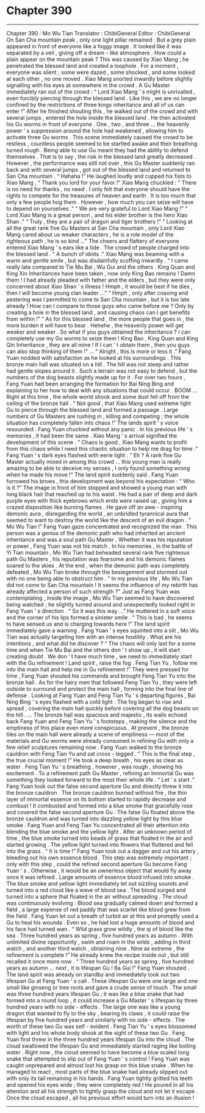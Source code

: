 
# Chapter 390


---

Chapter 390 : Mo Wu Tian
Translator :
ChibiGeneral
Editor :
ChibiGeneral
On San Cha mountain peak , only one light pillar remained .
But a grey plain appeared in front of everyone like a foggy image . It looked like it was separated by a veil , giving off a dream - like atmosphere .
How could a plain appear on the mountain peak ?
This was caused by Xiao Mang ; he penetrated the blessed land and created a loophole .
For a moment , everyone was silent ; some were dazed , some shocked , and some looked at each other , no one moved .
Xiao Mang snorted inwardly before slightly signalling with his eyes at somewhere in the crowd .
A Gu Master immediately ran out of the crowd : “ Lord Xiao Mang ’ s might is unrivalled , even forcibly piercing through the blessed land . Like this , we are no longer confined by the restrictions of three kings inheritance and all of us can enter !”
After he finished shouting this , he walked out of the crowd and with several jumps , entered the hole inside the blessed land .
He then activated his Gu worms in front of everyone .
One , two , and three … the heavenly power ’ s suppression around the hole had weakened , allowing him to activate three Gu worms .
This scene immediately caused the crowd to be restless , countless people seemed to be startled awake and their breathing turned rough .
Being able to use Gu meant they had the ability to defend themselves . That is to say , the risk in the blessed land greatly decreased .
However , the performance was still not over , this Gu Master suddenly ran back and with several jumps , got out of the blessed land and returned to San Cha mountain .
“ Hahaha !” He laughed loudly and cupped his fists to Xiao Mang , “ Thank you lord for your favor !”
Xiao Mang chuckled : “ There is no need for thanks , no need . I only felt that everyone should have the rights to compete for the treasures of heaven and earth . It is too much that only a few people hog them . However , how much you can seize will have to depend on yourselves .”
“ We are very grateful to Lord Xiao Mang !”
“ Lord Xiao Mang is a great person , and his elder brother is the hero Xiao Shan .”
“ Truly , they are a pair of dragon and tiger brothers !”
“ Looking at all the great rank five Gu Masters at San Cha mountain , only Lord Xiao Mang cared about us weaker characters , he is a role model of the righteous path , he is so kind …”
The cheers and flattery of everyone entered Xiao Mang ’ s ears like a tide .
The crowd of people charged into the blessed land .
“ A bunch of idiots .” Xiao Mang was beaming with a warm and gentle smile , but was disdainfully scoffing inwardly .
“ I came really late compared to Tie Mu Bai , Wu Gui and the others . King Quan and King Xin Inheritances have been taken , now only King Bao remains ! Damn them ! I had already pleaded with father and the elders , but they were only concerned about Xiao Shan ’ s illness ! Hmph , it would be best if he dies , then I will become young clan leader …”
“ Hmph , only after coaxing and pestering was I permitted to come to San Cha mountain , but it is too late already ! How can I compare to those guys who came before me ? Only by creating a hole in the blessed land , and causing chaos can I get benefits from within !”
“ As for this blessed land , the more people that goes in , the more burden it will have to bear . Hehehe , the heavenly power will get weaker and weaker . So what if you guys obtained the inheritance ? I can completely use my Gu worms to seize them ! King Bao , King Quan and King Qin Inheritance , they are all mine ! If I can ’ t obtain them , then you guys can also stop thinking of them !”
…
“ Alright , this is more or less it .” Fang Yuan nodded with satisfaction as he looked at his surroundings .
This bronze main hall was situated on a hill . The hill was not steep and rather had gentle slopes around it .
Such a terrain was not easy to defend , but the numbers of the dog beasts slightly made up for it .
For over two hours , Fang Yuan had been arranging the formation for Bai Ning Bing and explaining to her how to deal with any situations that could occur .
BOOM …
Right at this time , the whole world shook and some dust fell off from the ceiling of the bronze hall .
“ Not good , that Xiao Mang used extreme light Gu to pierce through the blessed land and formed a passage . Large numbers of Gu Masters are rushing in , killing and competing ; the whole situation has completely fallen into chaos !” The lands spirit ’ s voice resounded .
Fang Yuan chuckled without any panic .
In his previous life ’ s memories , it had been the same . Xiao Mang ’ s arrival signified the development of this scene .
“ Chaos is good , Xiao Mang wants to profit from this chaos while I need this chaotic situation to help me drag for time .” Fang Yuan ’ s dark eyes flashed with eerie light .
“ Eh ? A rank five Gu Master actually mixed in among this crowd … this young man is really amazing to be able to deceive my senses , I only found something wrong when he made his move !” The land spirit suddenly said .
Fang Yuan furrowed his brows , this development was beyond his expectation : “ Who is it ?”
The image in front of him stopped and showed a young man with long black hair that reached up to his waist . He had a pair of deep and dark purple eyes with thick eyebrows which ends were raised up , giving him a crazed disposition like burning flames .
He gave off an awe - inspiring demonic aura , disregarding the world , an unbridled tyrannical aura that seemed to want to destroy the world like the descent of an evil dragon .
“ Mo Wu Tian !” Fang Yuan gaze concentrated and recognized the man .
This person was a genius of the demonic path who had inherited an ancient inheritance and was a soul path Gu Master . Whether it was his reputation or power , Fang Yuan was not his match .
In his memories , in the battle of Yi Tian mountain , Mo Wu Tian had beheaded several rank five righteous path Gu Masters , his reputation was fearsome and his demonic flames soared to the skies . At the end , when the demonic path was completely defeated , Mo Wu Tian broke through the besiegement and stormed out with no one being able to obstruct him .
“ In my previous life , Mo Wu Tian did not come to San Cha mountain ! It seems the influence of my rebirth has already affected a person of such strength ?”
Just as Fang Yuan was contemplating , inside the image , Mo Wu Tian seemed to have discovered being watched ; he slightly turned around and unexpectedly looked right in Fang Yuan ’ s direction .
“ So it was this way …” He muttered in a soft voice and the corner of his lips formed a sinister smile .
“ This is bad , he seems to have sensed us and is charging towards here !” The land spirit immediately gave a warning .
Fang Yuan ’ s eyes squinted into a slit , Mo Wu Tian was actually targeting him with an intense hostility . What are his intentions , and what did he discover ?
“ The chaos will only last for a some time and when Tie Mu Bai and the others don ’ t show up , it will start creating doubt . We don ’ t have much time , we need to immediately start with the Gu refinement ! Land spirit , raise the fog . Feng Tian Yu , follow me into the main hall and help me in Gu refinement !”
They were pressed for time , Fang Yuan shouted his commands and brought Feng Tian Yu into the bronze hall .
As for the hairy men that followed Feng Tian Yu , they were left outside to surround and protect the main hall , forming into the final line of defense .
Looking at Fang Yuan and Feng Tian Yu ’ s departing figures , Bai Ning Bing ’ s eyes flashed with a cold light .
The fog began to rise and spread , covering the main hall quickly before covering all the dog beasts on the hill .
…
The bronze hall was spacious and majestic , its walls echoed back Fang Yuan and Feng Tian Yu ’ s footsteps , making the silence and the emptiness of this place even more conspicuous .
At present , the bronze tiles on the main hall were already a scene of emptiness — most of the materials and Gu worms were already consumed in refining Gu with only a few relief sculptures remaining now .
Fang Yuan walked to the bronze cauldron with Feng Tian Yu and sat cross - legged .
“ This is the final step , the true crucial moment !” He took a deep breath , his eyes as clear as water .
Feng Tian Yu ’ s breathing , however , was rough , showing his excitement . To a refinement path Gu Master , refining an Immortal Gu was something they looked forward to the most their whole life .
“ Let ’ s start .” Fang Yuan took out the false second aperture Gu and directly threw it into the bronze cauldron .
The bronze cauldron burned without fire , the thin layer of immortal essence on its bottom started to rapidly decrease and combust !
It combusted and formed into a blue smoke that gracefully rose and covered the false second aperture Gu .
The false Gu floated above the bronze cauldron and was turned into dazzling yellow light by this blue smoke .
Fang Yuan and Feng Tian Yu concentrated all their attention into blending the blue smoke and the yellow light .
After an unknown period of time , the blue smoke turned into beads of grass that floated in the air and started growing . The yellow light turned into flowers that fluttered and fell into the grass .
“ It is time !” Fang Yuan took out a dagger and cut his artery , bleeding out his own essence blood .
This step was extremely important ; only with this step , could the refined second aperture Gu become Fang Yuan ’ s . Otherwise , it would be an ownerless object that would fly away once it was refined .
Large amounts of essence blood infused into smoke . The blue smoke and yellow light immediately let out sizzling sounds and turned into a red cloud like a wave of blood sea .
The blood surged and turned into a sphere that floated in the air without spreading .
The cloud was continuously evolving : Blood sea gradually calmed down and formed a field , a large expense of red paddy that was scarlet like blood grew from the field .
Fang Yuan let out a breath of turbid air at this and promptly used a Gu to heal his wounds .
Even so , he had lost a huge amounts of blood and his face had turned wan .
“ Wild grass grow wildly , the qi of blood like the sea . Three hundred years as spring , five hundred years as autumn . With unlimited divine opportunity , swim and roam in the wilds , adding in third watch , and another third watch , obtaining nine . Nine as extreme , the refinement is complete !”
He already knew the recipe inside out , but still recalled it once more now .
“ Three hundred years as spring , five hundred years as autumn … next , it is lifespan Gu ! Ba Gui !” Fang Yuan shouted .
The land spirit was already on standby and immediately took out two lifespan Gu at Fang Yuan ’ s call .
These lifespan Gu were one large and one small like ginseng or tree roots and gave a crude sense of touch .
The small was three hundred years lifespan Gu ; it was like a blue snake that had formed into a round loop , it could increase a Gu Master ’ s lifespan by three hundred years with no side - effects . The large one was like a young dragon that wanted to fly to the sky , bearing its claws ; it could raise the lifespan by five hundred years and similarly with no side - effects .
The worth of these two Gu was self - evident . Feng Tian Yu ’ s eyes blossomed with light and his whole body shook at the sight of these two Gu .
Fang Yuan first threw in the three hundred years lifespan Gu into the cloud .
The cloud swallowed the lifespan Gu and immediately started raging like boiling water .
Right now , the cloud seemed to have become a blue scaled long snake that attempted to slip out of Fang Yuan ’ s control !
Fang Yuan was caught unprepared and almost lost his grasp on this blue snake .
When he managed to react , most parts of the blue snake had already slipped out with only its tail remaining in his hands .
Fang Yuan tightly gritted his teeth and opened his eyes wide ; they were completely red !
He poured in all his attention and all his strength to tightly grasp the cloud and not let it escape .
Once the cloud escaped , all his previous effort would turn into an illusion !

---

